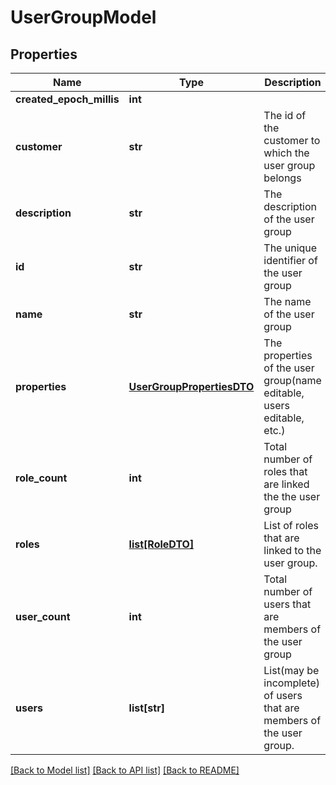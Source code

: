 # UserGroupModel

## Properties
Name | Type | Description | Notes
------------ | ------------- | ------------- | -------------
**created_epoch_millis** | **int** |  | [optional] 
**customer** | **str** | The id of the customer to which the user group belongs | [optional] 
**description** | **str** | The description of the user group | [optional] 
**id** | **str** | The unique identifier of the user group | [optional] 
**name** | **str** | The name of the user group | 
**properties** | [**UserGroupPropertiesDTO**](UserGroupPropertiesDTO.md) | The properties of the user group(name editable, users editable, etc.) | [optional] 
**role_count** | **int** | Total number of roles that are linked the the user group | [optional] 
**roles** | [**list[RoleDTO]**](RoleDTO.md) | List of roles that are linked to the user group. | [optional] 
**user_count** | **int** | Total number of users that are members of the user group | [optional] 
**users** | **list[str]** | List(may be incomplete) of users that are members of the user group. | [optional] 

[[Back to Model list]](../README.md#documentation-for-models) [[Back to API list]](../README.md#documentation-for-api-endpoints) [[Back to README]](../README.md)


